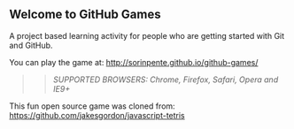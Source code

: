 ## Welcome to GitHub Games

A project based learning activity for people who are getting started with Git and GitHub.

You can play the game at: http://sorinpente.github.io/github-games/

>> _*SUPPORTED BROWSERS*: Chrome, Firefox, Safari, Opera and IE9+_

This fun open source game was cloned from: https://github.com/jakesgordon/javascript-tetris
